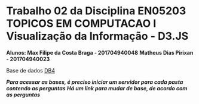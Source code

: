 # Trabalho 02 da Disciplina EN05203 TOPICOS EM COMPUTACAO I Visualização da Informação - D3.JS

**Alunos: Max Filipe da Costa Braga - 201704940048**
          **Matheus Dias Pirixan - 201704940023**
          
Base de dados [DB4](https://www.kaggle.com/zhengtzer/global-fisheries-aquaculture-department?select=Americas_Quantity.csv)

***Para acessar as bases, é preciso iniciar um servidor para cada pasta contendo as perguntas***
***Há um link para mudar de base, de acordo com as perguntas***
